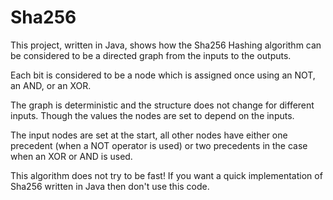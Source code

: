 # Sha256
This project, written in Java, shows how the Sha256 Hashing algorithm can be considered to be a directed graph from the inputs to the outputs. 

Each bit is considered to be a node which is assigned once using an NOT, an AND, or an XOR. 

The graph is deterministic and the structure does not change for different inputs. Though the values the nodes are set to depend on the inputs. 

The input nodes are set at the start, all other nodes have either one precedent (when a NOT operator is used) or two precedents in the case when an XOR or AND is used. 

This algorithm does not try to be fast! If you want a quick implementation of Sha256 written in Java then don't use this code.
